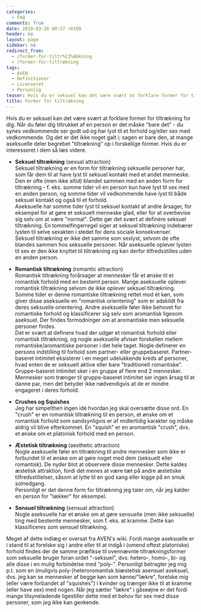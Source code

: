 ```yaml
---
categories:
  - FAQ
comments: True
date: 2010-03-26 00:57 +0100
header: no
layout: page
sidebar: no
redirect_from:
  - /former-for-tiltr%C3%A6kning
  - /former-for-tiltrækning
tags:
  - AVEN
  - Definitioner
  - Licenseret
  - Personlig
teaser: Hvis du er seksuel kan det være svært at forklare former for tiltrækning for dig. 
title: Former for tiltrækning
---
```

Hvis du er seksuel kan det være svært at forklare former for tiltrækning for dig. Når du føler dig tiltrukket af en person er det måske "bare det" - du synes vedkommende ser godt ud og har lyst til et forhold og/eller sex med vedkommende. Og det er det ikke noget galt i; sagen er bare den, at mange aseksuelle deler begrebet "tiltrækning" op i forskellige former. Hvis du er interesseret i dem så læs videre.

* **Seksuel tiltrækning** (sexual attraction)  
  Seksuel tiltrækning er en form for tiltrækning seksuelle personer har, som får dem til at have lyst til seksuel kontakt med et andet menneske. Den er ofte (men ikke altid) blandet sammen med en anden form for tiltrækning - f. eks. somme tider vil en person kun have lyst til sex med en anden person, og somme tider vil vedkommende have lyst til både seksuel kontakt og også til et forhold.  
  Aseksuelle har somme tider lyst til seksuel kontakt af andre årsager, for eksempel for at gøre et seksuelt menneske glad, eller for at overbevise sig selv om at være "normal". Dette gør det svært at definere seksuel tiltrækning. En tommelfingerregel siger at seksuel tiltrækning indebærer lysten til selve sexakten i stedet for dens sociale konsekvenser.  
  Seksuel tiltrækning er ikke det samme som sexlyst, selvom de ofte blandes sammen hos seksuelle personer. Når aseksuelle oplever lysten til sex er den ikke knyttet til tiltrækning og kan derfor tilfredsstilles uden en anden person.

* **Romantisk tiltrækning** (romantic attraction)  
  Romantisk tiltrækning forårsager at mennesker får et ønske til et romantisk forhold med en bestemt person. Mange aseksuelle oplever romantisk tiltrækning selvom de ikke oplever seksuel tiltrækning. Somme tider er denne romantiske tiltrækning rettet mod ét køn, som giver disse aseksuelle en "romantisk orientering" som er adskildt fra deres seksuelle orientering. Andre aseksuelle føler ikke behovet for romantiske forhold og klassificerer sig selv som aromantisk ligesom aseksuel. Der findes formodninger om at aromantiske men seksuelle personer findes.  
  Det er svært at definere hvad der udgør et romantisk forhold eller romantisk tiltrækning, og nogle aseksuelle afviser forskellen mellem romantiske/aromantiske personer i det hele taget. Nogle definerer en persons indstilling til forhold som partner- eller gruppebaseret. Partner-baseret intimitet eksisterer i en meget udelukkende kreds af personer, hvad enten de er seksuelt aktive eller bare "traditionelt romantiske". Gruppe-baseret intimitet sker i en gruppe af flere end 2 mennesker. Mennesker som trænger til gruppe-baseret intimitet ser ingen årsag til at danne par, men det betyder ikke nødvendigvis at de er mindre engageret i deres forhold.

* **Crushes og Squishes**  
  Jeg har simpelthen ingen idé hvordan jeg skal oversætte disse ord. En "crush" er en romantisk tiltrækning til en person, et ønske om et romantisk forhold som sandsynligvis er af midlertidig karakter og måske aldrig vil blive efterkommet. En "squish" er en aromantisk "crush", dvs. et ønske om et platonisk forhold med en person.

* **Æstetisk tiltrækning** (aesthetic attraction)  
  Nogle aseksuelle føler en tiltrækning til andre mennesker som ikke er forbundet til et ønske om at gøre noget med dem (seksuelt eller romantisk). De nyder blot at observere disse mennesker. Dette kaldes æstetisk attraktion, fordi det menes at være tæt på andre æstetiske tilfredsstillelser, såsom at lytte til en god sang eller kigge på en smuk solnedgang.  
  Personligt er det denne form for tiltrækning jeg taler om, når jeg kalder en person for "lækker" for eksempel.

* **Sensuel tiltrækning** (sensual attraction)  
  Nogle aseksuelle har et ønske om at gøre sensuelle (men ikke seksuelle) ting med bestemte mennesker, som f. eks. at kramme. Dette kan klassificeres som sensuel tiltrækning.

Meget af dette indlæg er oversat fra AVEN's wiki. Fordi mange aseksuelle er i stand til at forelske sig i andre eller til at indgå i (omend oftest platoniske) forhold findes der de samme præfikse til ovennævnte tiltrækningsformer som seksuelle bruger foran ordet "-seksuel", dvs. hetero-, homo-, bi- og alle disse i en mulig forbindelse med "poly-". Personligt betragter jeg mig p.t. som en (muligvis poly-)heteroromantisk biæstetisk asensuel aseksuel, dvs. jeg kan se mennesker af begge køn som kønne/"lækre", forelske mig (eller være forbandet af "squishes") i kvinder og trænger ikke til at kramme (eller have sex) med nogen. Når jeg sætter "lækre" i gåseøjne er det fordi mange tilsyneladende ligestiller dette med et behov for sex med disse personer, som jeg ikke kan genkende.
